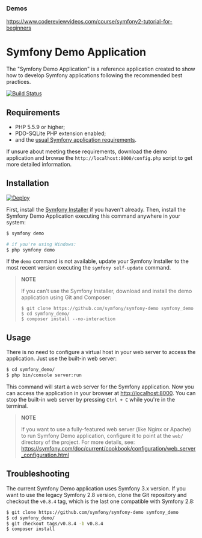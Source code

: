 ### Demos

https://www.codereviewvideos.com/course/symfony2-tutorial-for-beginners

Symfony Demo Application
========================

The "Symfony Demo Application" is a reference application created to show how
to develop Symfony applications following the recommended best practices.

[![Build Status](https://travis-ci.org/symfony/symfony-demo.svg?branch=master)](https://travis-ci.org/symfony/symfony-demo)

Requirements
------------

  * PHP 5.5.9 or higher;
  * PDO-SQLite PHP extension enabled;
  * and the [usual Symfony application requirements](https://symfony.com/doc/current/reference/requirements.html).

If unsure about meeting these requirements, download the demo application and
browse the `http://localhost:8000/config.php` script to get more detailed
information.

Installation
------------

[![Deploy](https://www.herokucdn.com/deploy/button.png)](https://heroku.com/deploy)

First, install the [Symfony Installer](https://github.com/symfony/symfony-installer)
if you haven't already. Then, install the Symfony Demo Application executing
this command anywhere in your system:

```bash
$ symfony demo

# if you're using Windows:
$ php symfony demo
```

If the `demo` command is not available, update your Symfony Installer to the
most recent version executing the `symfony self-update` command.

> **NOTE**
>
> If you can't use the Symfony Installer, download and install the demo
> application using Git and Composer:
>
>     $ git clone https://github.com/symfony/symfony-demo symfony_demo
>     $ cd symfony_demo/
>     $ composer install --no-interaction

Usage
-----

There is no need to configure a virtual host in your web server to access the application.
Just use the built-in web server:

```bash
$ cd symfony_demo/
$ php bin/console server:run
```

This command will start a web server for the Symfony application. Now you can
access the application in your browser at <http://localhost:8000>. You can
stop the built-in web server by pressing `Ctrl + C` while you're in the
terminal.

> **NOTE**
>
> If you want to use a fully-featured web server (like Nginx or Apache) to run
> Symfony Demo application, configure it to point at the `web/` directory of the project.
> For more details, see:
> https://symfony.com/doc/current/cookbook/configuration/web_server_configuration.html

Troubleshooting
---------------

The current Symfony Demo application uses Symfony 3.x version. If you want to
use the legacy Symfony 2.8 version, clone the Git repository and checkout the
`v0.8.4` tag, which is the last one compatible with Symfony 2.8:

```bash
$ git clone https://github.com/symfony/symfony-demo symfony_demo
$ cd symfony_demo/
$ git checkout tags/v0.8.4 -b v0.8.4
$ composer install
```
